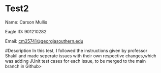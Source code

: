 # Test2
Name: Carson Mullis

Eagle ID: 901210282

Email: cm35741@georgiasouthern.edu

#Description
In this test, I followed the instructions given by professor Shakil and made seperate issues with their own respective changes,which was adding JUnit test cases for each issue, to be merged to the main branch in Github> 
